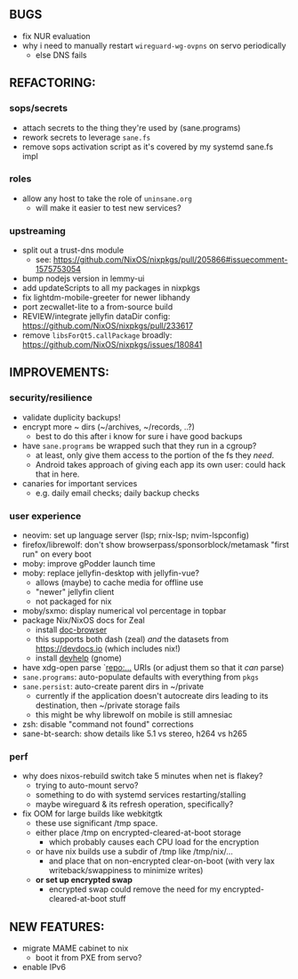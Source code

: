 ## BUGS
- fix NUR evaluation
- why i need to manually restart `wireguard-wg-ovpns` on servo periodically
	- else DNS fails

## REFACTORING:
### sops/secrets
- attach secrets to the thing they're used by (sane.programs)
- rework secrets to leverage `sane.fs`
- remove sops activation script as it's covered by my systemd sane.fs impl

### roles
- allow any host to take the role of `uninsane.org`
    - will make it easier to test new services?

### upstreaming
- split out a trust-dns module
  - see: <https://github.com/NixOS/nixpkgs/pull/205866#issuecomment-1575753054>
- bump nodejs version in lemmy-ui
- add updateScripts to all my packages in nixpkgs
- fix lightdm-mobile-greeter for newer libhandy
- port zecwallet-lite to a from-source build
- REVIEW/integrate jellyfin dataDir config: <https://github.com/NixOS/nixpkgs/pull/233617>
- remove `libsForQt5.callPackage` broadly: <https://github.com/NixOS/nixpkgs/issues/180841>


## IMPROVEMENTS:
### security/resilience
- validate duplicity backups!
- encrypt more ~ dirs (~/archives, ~/records, ..?)
    - best to do this after i know for sure i have good backups
- have `sane.programs` be wrapped such that they run in a cgroup?
    - at least, only give them access to the portion of the fs they *need*.
    - Android takes approach of giving each app its own user: could hack that in here.
- canaries for important services
    - e.g. daily email checks; daily backup checks

### user experience
- neovim: set up language server (lsp; rnix-lsp; nvim-lspconfig)
- firefox/librewolf: don't show browserpass/sponsorblock/metamask "first run" on every boot
- moby: improve gPodder launch time
- moby: replace jellyfin-desktop with jellyfin-vue?
    - allows (maybe) to cache media for offline use
    - "newer" jellyfin client
    - not packaged for nix
- moby/sxmo: display numerical vol percentage in topbar
- package Nix/NixOS docs for Zeal
    - install [doc-browser](https://github.com/qwfy/doc-browser)
    - this supports both dash (zeal) *and* the datasets from <https://devdocs.io> (which includes nix!)
    - install [devhelp](https://wiki.gnome.org/Apps/Devhelp)  (gnome)
- have xdg-open parse `<repo:...> URIs (or adjust them so that it _can_ parse)
- `sane.programs`: auto-populate defaults with everything from `pkgs`
- `sane.persist`: auto-create parent dirs in ~/private
  - currently if the application doesn't autocreate dirs leading to its destination, then ~/private storage fails
  - this might be why librewolf on mobile is still amnesiac
- zsh: disable "command not found" corrections
- sane-bt-search: show details like 5.1 vs stereo, h264 vs h265

### perf
- why does nixos-rebuild switch take 5 minutes when net is flakey?
    - trying to auto-mount servo?
    - something to do with systemd services restarting/stalling
    - maybe wireguard & its refresh operation, specifically?
- fix OOM for large builds like webkitgtk
    - these use significant /tmp space.
    - either place /tmp on encrypted-cleared-at-boot storage
        - which probably causes each CPU load for the encryption
    - or have nix builds use a subdir of /tmp like /tmp/nix/...
        - and place that on non-encrypted clear-on-boot (with very lax writeback/swappiness to minimize writes)
    - **or set up encrypted swap**
        - encrypted swap could remove the need for my encrypted-cleared-at-boot stuff


## NEW FEATURES:
- migrate MAME cabinet to nix
    - boot it from PXE from servo?
- enable IPv6

